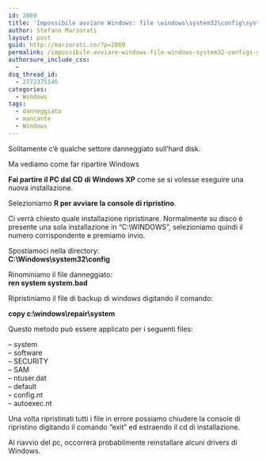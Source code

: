```yaml
---
id: 2869
title: 'Impossibile avviare Windows: file \windows\system32\config\system danneggiato o mancante'
author: Stefano Marzorati
layout: post
guid: http://marzorati.co/?p=2869
permalink: /impossibile-avviare-windows-file-windows-system32-configs-ystem-danneggiato-o-mancante/
authorsure_include_css:
  - 
dsq_thread_id:
  - 2772375146
categories:
  - Windows
tags:
  - danneggiato
  - mancante
  - Windows
---
```

Solitamente c&#8217;è qualche settore danneggiato sull&#8217;hard disk.

Ma vediamo come far ripartire Windows

**Fai partire il PC dal CD di Windows XP** come se si volesse eseguire una nuova installazione.

Selezioniamo **R per avviare la console di ripristino**.

Ci verrà chiesto quale installazione ripristinare. Normalmente su disco è presente una sola installazione in &#8220;C:\WINDOWS&#8221;, selezioniamo quindi il numero corrispondente e premiamo invio.

Spostiamoci nella directory:  
**C:\Windows\system32\config**

Rinominiamo il file danneggiato:  
**ren system system.bad**

Ripristiniamo il file di backup di windows digitando il comando:

**copy c:\windows\repair\system**

Questo metodo può essere applicato per i seguenti files:

&#8211; system  
&#8211; software  
&#8211; SECURITY  
&#8211; SAM  
&#8211; ntuser.dat  
&#8211; default  
&#8211; config.nt  
&#8211; autoexec.nt

Una volta ripristinati tutti i file in errore possiamo chiudere la console di ripristino digitando il comando &#8220;exit&#8221; ed estraendo il cd di installazione.

Al riavvio del pc, occorrerà probabilmente reinstallare alcuni drivers di Windows.
